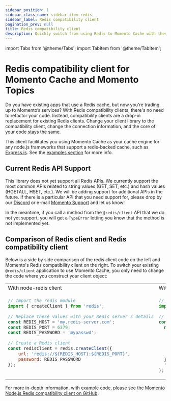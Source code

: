 ```yaml
---
sidebar_position: 1
sidebar_class_name: sidebar-item-redis
sidebar_label: Redis compatibility client
pagination_prev: null
title: Redis compatibility client
description: Quickly switch from using Redis to Momento Cache with these drop in replacement client libraries
---
```


import Tabs from '@theme/Tabs';
import TabItem from '@theme/TabItem';

# Redis compatibility client for Momento Cache and Momento Topics
Do you have existing apps that use a Redis cache, but now you're trading up to Momento’s services? With Redis compatibility clients, there's no need to refactor your code. Instead, compatibility clients are a drop-in replacement for existing Redis clients. Change your client library to the compatibility client, change the connection information, and the core of your code stays the same.

This client facilitates you using Momento Cache as your cache engine for any node.js frameworks that support a redis-backed cache, such as [Express.js](https://github.com/expressjs/express). See the [examples section](https://github.com/momentohq/momento-node-redis-client#examples) for more info.

## Current Redis API Support
This library does not yet support all Redis APIs. We currently support the most common APIs related to string values (GET, SET, etc.) and hash values (HGETALL, HSET, etc.). We will be adding support for additional APIs in the future. If there is a particular API that you need support for, please drop by our [Discord](https://discord.com/invite/3HkAKjUZGq) or e-mail [Momento Support](mailto:support@momentohq.com) and let us know!

In the meantime, if you call a method from the `@redis/client` API that we do not yet support, you will get a `TypeError` letting you know that the method is not implemented yet.

## Comparison of Redis client and Redis compatibility client

Below is a side by side comparison of the redis client code on the left and Momento's Redis compatibility client on the right. To switch your existing `@redis/client` application to use Momento Cache, you only need to change the code where you construct your client object:
<Tabs>
  <TabItem value="nodejs" label="Node.js" default>

<table>
<tr>
  <td width="50%">With node-redis client</td>
  <td width="50%">With Momento's Redis compatibility client</td>
</tr>
<tr>
  <td width="50%" valign="top">

```javascript
// Import the redis module
import { createClient } from 'redis';

// Replace these values with your Redis server's details
const REDIS_HOST = 'my.redis-server.com';
const REDIS_PORT = 6379;
const REDIS_PASSWORD = 'mypasswd';

// Create a Redis client
const redisClient = redis.createClient({
    url: 'redis://${REDIS_HOST}:${REDIS_PORT}',
    password: REDIS_PASSWORD
});

```

</td>
<td width="50%">

```javascript
// Import the Momento redis compatibility client.
import {createClient, Momento} from 'momento-redis-client';

// Initialize Momento's client.
const redisClient = createClient(
  new Momento.CacheClient({
    configuration: Momento.Configurations.Laptop.v1(),
    credentialProvider: Momento.CredentialProvider.fromEnvironmentVariable({
      environmentVariableName: 'MOMENTO_AUTH_TOKEN',
    }),
    defaultTtlSeconds: 60,
  }),
  'cache_name'
);

```

  </td>
</tr>
</table>

For more in-depth information, with example code, please see the [Momento Node.js Redis compatibility client on GitHub](https://github.com/momentohq/momento-node-redis-client#momento-nodejs-redis-client).
  </TabItem>
</Tabs>